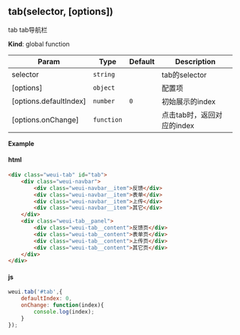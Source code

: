<a name="tab"></a>

## tab(selector, [options])
tab tab导航栏

**Kind**: global function  

| Param | Type | Default | Description |
| --- | --- | --- | --- |
| selector | <code>string</code> |  | tab的selector |
| [options] | <code>object</code> |  | 配置项 |
| [options.defaultIndex] | <code>number</code> | <code>0</code> | 初始展示的index |
| [options.onChange] | <code>function</code> |  | 点击tab时，返回对应的index |

**Example**  
#### html
```html
<div class="weui-tab" id="tab">
    <div class="weui-navbar">
        <div class="weui-navbar__item">反馈</div>
        <div class="weui-navbar__item">表单</div>
        <div class="weui-navbar__item">上传</div>
        <div class="weui-navbar__item">其它</div>
    </div>
    <div class="weui-tab__panel">
        <div class="weui-tab__content">反馈页</div>
        <div class="weui-tab__content">表单页</div>
        <div class="weui-tab__content">上传页</div>
        <div class="weui-tab__content">其它页</div>
    </div>
</div>
```

#### js
```javascript
weui.tab('#tab',{
    defaultIndex: 0,
    onChange: function(index){
        console.log(index);
    }
});
```
